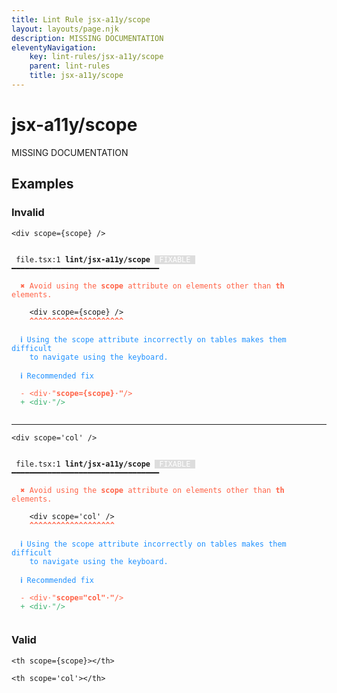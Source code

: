 ```yaml
---
title: Lint Rule jsx-a11y/scope
layout: layouts/page.njk
description: MISSING DOCUMENTATION
eleventyNavigation:
	key: lint-rules/jsx-a11y/scope
	parent: lint-rules
	title: jsx-a11y/scope
---
```


# jsx-a11y/scope

MISSING DOCUMENTATION

<!-- EVERYTHING BELOW IS AUTOGENERATED. SEE SCRIPTS FOLDER FOR UPDATE SCRIPTS hash(070ac3cda3ec1ab35b3b9f10ef30e3cb415d7236) -->

## Examples
### Invalid
<pre class="language-text"><code class="language-text"><<span class="token attr-name">div</span> <span class="token attr-name">scope</span><span class="token operator">=</span><span class="token punctuation">{</span><span class="token variable">scope</span><span class="token punctuation">}</span> <span class="token operator">/</span>></code></pre>
<pre class="language-text"><code class="language-text">
 <span style="text-decoration-style: dotted;">file.tsx:1</span> <strong>lint/jsx-a11y/scope</strong> <span style="color: white; background-color: #ddd;"> FIXABLE </span> ━━━━━━━━━━━━━━━━━━━━━━━━━━━━━━━━━

  <strong><span style="color: Tomato;">✖ </span></strong><span style="color: Tomato;">Avoid using the </span><span style="color: Tomato;"><strong>scope</strong></span><span style="color: Tomato;"> attribute on elements other than </span><span style="color: Tomato;"><strong>th</strong></span><span style="color: Tomato;"> elements.</span>

    &lt;<span class="token attr-name">div</span> <span class="token attr-name">scope</span><span class="token operator">=</span><span class="token punctuation">{</span><span class="token variable">scope</span><span class="token punctuation">}</span> <span class="token operator">/</span>&gt;
    <span style="color: Tomato;"><strong>^</strong></span><span style="color: Tomato;"><strong>^</strong></span><span style="color: Tomato;"><strong>^</strong></span><span style="color: Tomato;"><strong>^</strong></span><span style="color: Tomato;"><strong>^</strong></span><span style="color: Tomato;"><strong>^</strong></span><span style="color: Tomato;"><strong>^</strong></span><span style="color: Tomato;"><strong>^</strong></span><span style="color: Tomato;"><strong>^</strong></span><span style="color: Tomato;"><strong>^</strong></span><span style="color: Tomato;"><strong>^</strong></span><span style="color: Tomato;"><strong>^</strong></span><span style="color: Tomato;"><strong>^</strong></span><span style="color: Tomato;"><strong>^</strong></span><span style="color: Tomato;"><strong>^</strong></span><span style="color: Tomato;"><strong>^</strong></span><span style="color: Tomato;"><strong>^</strong></span><span style="color: Tomato;"><strong>^</strong></span><span style="color: Tomato;"><strong>^</strong></span><span style="color: Tomato;"><strong>^</strong></span><span style="color: Tomato;"><strong>^</strong></span>

  <strong><span style="color: DodgerBlue;">ℹ </span></strong><span style="color: DodgerBlue;">Using the scope attribute incorrectly on tables makes them difficult</span>
    <span style="color: DodgerBlue;">to navigate using the keyboard.</span>

  <strong><span style="color: DodgerBlue;">ℹ </span></strong><span style="color: DodgerBlue;">Recommended fix</span>

  <span style="color: Tomato;">-</span> <span style="color: Tomato;">&lt;div</span><span style="color: Tomato;"><span style="opacity: 0.8;">&middot;</span>"</span><span style="color: Tomato;"><strong>scope={scope}</strong></span><span style="color: Tomato;"><strong><span style="opacity: 0.8;">&middot;</span>"</strong></span><span style="color: Tomato;">/&gt;</span>
  <span style="color: MediumSeaGreen;">+</span> <span style="color: MediumSeaGreen;">&lt;div</span><span style="color: MediumSeaGreen;"><span style="opacity: 0.8;">&middot;</span>"</span><span style="color: MediumSeaGreen;">/&gt;</span>

</code></pre>

---------------

<pre class="language-text"><code class="language-text"><<span class="token attr-name">div</span> <span class="token attr-name">scope</span><span class="token operator">=</span><span class="token string">&apos;col&apos;</span> <span class="token operator">/</span>></code></pre>
<pre class="language-text"><code class="language-text">
 <span style="text-decoration-style: dotted;">file.tsx:1</span> <strong>lint/jsx-a11y/scope</strong> <span style="color: white; background-color: #ddd;"> FIXABLE </span> ━━━━━━━━━━━━━━━━━━━━━━━━━━━━━━━━━

  <strong><span style="color: Tomato;">✖ </span></strong><span style="color: Tomato;">Avoid using the </span><span style="color: Tomato;"><strong>scope</strong></span><span style="color: Tomato;"> attribute on elements other than </span><span style="color: Tomato;"><strong>th</strong></span><span style="color: Tomato;"> elements.</span>

    &lt;<span class="token attr-name">div</span> <span class="token attr-name">scope</span><span class="token operator">=</span><span class="token string">&apos;col&apos;</span> <span class="token operator">/</span>&gt;
    <span style="color: Tomato;"><strong>^</strong></span><span style="color: Tomato;"><strong>^</strong></span><span style="color: Tomato;"><strong>^</strong></span><span style="color: Tomato;"><strong>^</strong></span><span style="color: Tomato;"><strong>^</strong></span><span style="color: Tomato;"><strong>^</strong></span><span style="color: Tomato;"><strong>^</strong></span><span style="color: Tomato;"><strong>^</strong></span><span style="color: Tomato;"><strong>^</strong></span><span style="color: Tomato;"><strong>^</strong></span><span style="color: Tomato;"><strong>^</strong></span><span style="color: Tomato;"><strong>^</strong></span><span style="color: Tomato;"><strong>^</strong></span><span style="color: Tomato;"><strong>^</strong></span><span style="color: Tomato;"><strong>^</strong></span><span style="color: Tomato;"><strong>^</strong></span><span style="color: Tomato;"><strong>^</strong></span><span style="color: Tomato;"><strong>^</strong></span><span style="color: Tomato;"><strong>^</strong></span>

  <strong><span style="color: DodgerBlue;">ℹ </span></strong><span style="color: DodgerBlue;">Using the scope attribute incorrectly on tables makes them difficult</span>
    <span style="color: DodgerBlue;">to navigate using the keyboard.</span>

  <strong><span style="color: DodgerBlue;">ℹ </span></strong><span style="color: DodgerBlue;">Recommended fix</span>

  <span style="color: Tomato;">-</span> <span style="color: Tomato;">&lt;div</span><span style="color: Tomato;"><span style="opacity: 0.8;">&middot;</span>"</span><span style="color: Tomato;"><strong>scope=&quot;col&quot;</strong></span><span style="color: Tomato;"><strong><span style="opacity: 0.8;">&middot;</span>"</strong></span><span style="color: Tomato;">/&gt;</span>
  <span style="color: MediumSeaGreen;">+</span> <span style="color: MediumSeaGreen;">&lt;div</span><span style="color: MediumSeaGreen;"><span style="opacity: 0.8;">&middot;</span>"</span><span style="color: MediumSeaGreen;">/&gt;</span>

</code></pre>
### Valid
<pre class="language-text"><code class="language-text"><<span class="token attr-name">th</span> <span class="token attr-name">scope</span><span class="token operator">=</span><span class="token punctuation">{</span><span class="token variable">scope</span><span class="token punctuation">}</span>><<span class="token operator">/</span><span class="token attr-name">th</span>></code></pre>
<pre class="language-text"><code class="language-text"><<span class="token attr-name">th</span> <span class="token attr-name">scope</span><span class="token operator">=</span><span class="token string">&apos;col&apos;</span>><<span class="token operator">/</span><span class="token attr-name">th</span>></code></pre>
